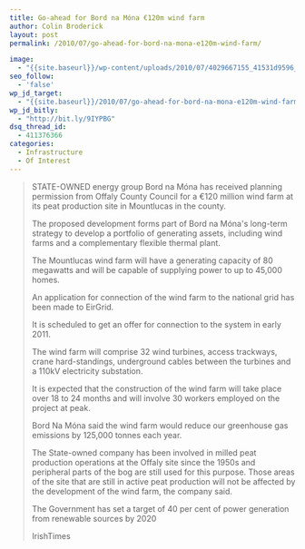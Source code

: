 ```yaml
---
title: Go-ahead for Bord na Móna €120m wind farm
author: Colin Broderick
layout: post
permalink: /2010/07/go-ahead-for-bord-na-mona-e120m-wind-farm/

image:
  - "{{site.baseurl}}/wp-content/uploads/2010/07/4029667155_41531d9596_b.jpg"
seo_follow:
  - 'false'
wp_jd_target:
  - "{{site.baseurl}}/2010/07/go-ahead-for-bord-na-mona-e120m-wind-farm/"
wp_jd_bitly:
  - "http://bit.ly/9IYPBG"
dsq_thread_id:
  - 411376366
categories:
  - Infrastructure
  - Of Interest
---
```

> STATE-OWNED energy group Bord na Móna has received planning permission from Offaly County Council for a €120 million wind farm at its peat production site in Mountlucas in the county.
> 
> The proposed development forms part of Bord na Móna's long-term strategy to develop a portfolio of generating assets, including wind farms and a complementary flexible thermal plant.
> 
> The Mountlucas wind farm will have a generating capacity of 80 megawatts and will be capable of supplying power to up to 45,000 homes.
> 
> An application for connection of the wind farm to the national grid has been made to EirGrid.
> 
> It is scheduled to get an offer for connection to the system in early 2011.
> 
> The wind farm will comprise 32 wind turbines, access trackways, crane hard-standings, underground cables between the turbines and a 110kV electricity substation.
> 
> It is expected that the construction of the wind farm will take place over 18 to 24 months and will involve 30 workers employed on the project at peak.
> 
> Bord Na Móna said the wind farm would reduce our greenhouse gas emissions by 125,000 tonnes each year.
> 
> The State-owned company has been involved in milled peat production operations at the Offaly site since the 1950s and peripheral parts of the bog are still used for this purpose. Those areas of the site that are still in active peat production will not be affected by the development of the wind farm, the company said.
> 
> The Government has set a target of 40 per cent of power generation from renewable sources by 2020
> 
> IrishTimes

